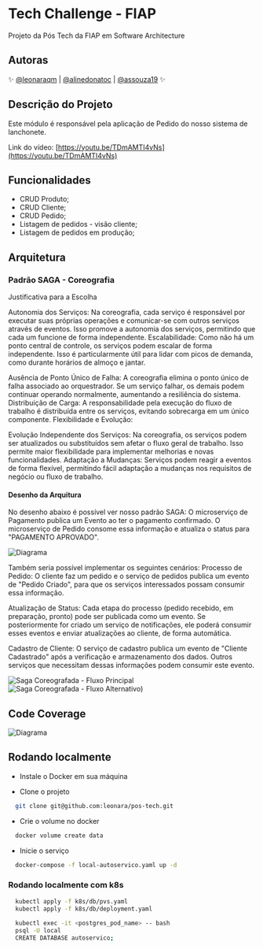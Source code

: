 
# Tech Challenge - FIAP
Projeto da Pós Tech da FIAP em Software Architecture

## Autoras

✨ [@leonaraqm](https://github.com/leonara) | [@alinedonatoc](https://github.com/alinedonatoc) | [@assouza19](https://github.com/assouza19) ✨

## Descrição do Projeto
Este módulo é responsável pela aplicação de Pedido do nosso sistema de lanchonete.

Link do vídeo: [https://youtu.be/TDmAMTI4vNs](https://youtu.be/TDmAMTI4vNs)

## Funcionalidades

- CRUD Produto;
- CRUD Cliente;
- CRUD Pedido;
- Listagem de pedidos - visão cliente;
- Listagem de pedidos em produção;

## Arquitetura

### Padrão SAGA - Coreografia
Justificativa para a Escolha

Autonomia dos Serviços: Na coreografia, cada serviço é responsável por executar suas próprias operações e comunicar-se com outros serviços através de eventos. Isso promove a autonomia dos serviços, permitindo que cada um funcione de forma independente.
Escalabilidade: Como não há um ponto central de controle, os serviços podem escalar de forma independente. Isso é particularmente útil para lidar com picos de demanda, como durante horários de almoço e jantar.

Ausência de Ponto Único de Falha: A coreografia elimina o ponto único de falha associado ao orquestrador. Se um serviço falhar, os demais podem continuar operando normalmente, aumentando a resiliência do sistema.
Distribuição de Carga: A responsabilidade pela execução do fluxo de trabalho é distribuída entre os serviços, evitando sobrecarga em um único componente.
Flexibilidade e Evolução:

Evolução Independente dos Serviços: Na coreografia, os serviços podem ser atualizados ou substituídos sem afetar o fluxo geral de trabalho. Isso permite maior flexibilidade para implementar melhorias e novas funcionalidades.
Adaptação a Mudanças: Serviços podem reagir a eventos de forma flexível, permitindo fácil adaptação a mudanças nos requisitos de negócio ou fluxo de trabalho.

#### Desenho da Arquitura
No desenho abaixo é possível ver nosso padrão SAGA: O microserviço de Pagamento publica um Evento ao ter o pagamento confirmado. 
O microserviço de Pedido consome essa informação e atualiza o status para "PAGAMENTO APROVADO".

  
![Diagrama](![visao-geral.png](docs%2Fvisao-geral.png))

Também seria possível implementar os seguintes cenários:
Processo de Pedido: O cliente faz um pedido e o serviço de pedidos publica um evento de "Pedido Criado", para que os serviços interessados possam consumir essa informação.

Atualização de Status: Cada etapa do processo (pedido recebido, em preparação, pronto) pode ser publicada como um evento. Se posteriormente for criado um serviço de notificações, ele poderá consumir esses eventos e enviar atualizações ao cliente, de forma automática.

Cadastro de Cliente: O serviço de cadastro publica um evento de "Cliente Cadastrado" após a verificação e armazenamento dos dados. Outros serviços que necessitam dessas informações podem consumir este evento.

![Saga Coreografada - Fluxo Principal](![saga-coreagrafa-ff.png](docs%2Fsaga-coreagrafa-ff.png))
![Saga Coreografada - Fluxo Alternativo](![saga-coregrafa-fa.png](docs%2Fsaga-coregrafa-fa.png)))


## Code Coverage
![Diagrama](https://iili.io/JiHOW7t.md.png)

## Rodando localmente

- Instale o Docker em sua máquina

- Clone o projeto

```bash
  git clone git@github.com:leonara/pos-tech.git
```

- Crie o volume no docker

```bash
  docker volume create data
```

- Inicie o serviço

```bash
  docker-compose -f local-autoservico.yaml up -d
```


### Rodando localmente com k8s

```bash
  kubectl apply -f k8s/db/pvs.yaml
  kubectl apply -f k8s/db/deployment.yaml
  
  kubectl exec -it <postgres_pod_name> -- bash
  psql -U local
  CREATE DATABASE autoservico;

